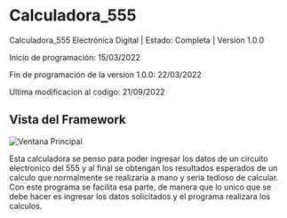 # Calculadora_555
Calculadora_555 Electrónica Digital | Estado: Completa | Version 1.0.0

Inicio de programación: 15/03/2022

Fin de programación de la version 1.0.0: 22/03/2022

Ultima modificacion al codigo: 21/09/2022


## Vista del Framework
![Ventana Principal](https://github.com/JhonRS1800/Calculadora_555/blob/master/CalculadoraPersonal02.jpg)

Esta calculadora se penso para poder ingresar los datos de un circuito electronico del 555 y al final se obtengan los resultados esperados de un calculo que normalmente se realizaria a mano y seria tedioso de calcular. Con este programa se facilita esa parte, de manera que lo unico que se debe hacer es ingresar los datos solicitados y el programa realizara los calculos.
